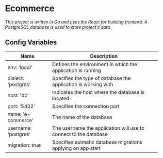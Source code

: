 # Ecommerce

_This project is written in Go and uses the React for building frontend. A PostgreSQL database is used to store project's data._

## Config Variables

| Name                | Description                                                       |
|---------------------|-------------------------------------------------------------------|
| env: 'local'        | Defines the environment in which the application is running       |
| dialect: 'postgres' | Specifies the type of database the application is working with    |
| host: 'db'          | Indicates the host where the database is located                  |
| port: '5432'        | Specifies the connection port                                     |
| name: 'e-commerce'  | The name of the database                                          |
| username: 'postgres'| The username the application will use to connect to the database  |
| migration: true     | Specifies autmatic database migrations applying on app start      |


